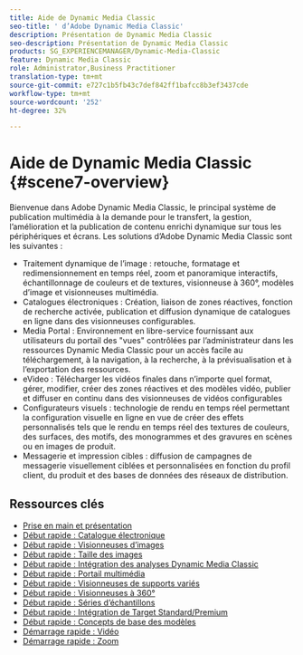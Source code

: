 ```yaml
---
title: Aide de Dynamic Media Classic
seo-title: ' d’Adobe Dynamic Media Classic'
description: Présentation de Dynamic Media Classic
seo-description: Présentation de Dynamic Media Classic
products: SG_EXPERIENCEMANAGER/Dynamic-Media-Classic
feature: Dynamic Media Classic
role: Administrator,Business Practitioner
translation-type: tm+mt
source-git-commit: e727c1b5fb43c7def842ff1bafcc8b3ef3437cde
workflow-type: tm+mt
source-wordcount: '252'
ht-degree: 32%

---
```



# Aide de Dynamic Media Classic {#scene7-overview}

Bienvenue dans Adobe Dynamic Media Classic, le principal système de publication multimédia à la demande pour le transfert, la gestion, l’amélioration et la publication de contenu enrichi dynamique sur tous les périphériques et écrans. Les solutions d’Adobe Dynamic Media Classic sont les suivantes :

* Traitement dynamique de l’image : retouche, formatage et redimensionnement en temps réel, zoom et panoramique interactifs, échantillonnage de couleurs et de textures, visionneuse à 360°, modèles d’image et visionneuses multimédia.
* Catalogues électroniques : Création, liaison de zones réactives, fonction de recherche activée, publication et diffusion dynamique de catalogues en ligne dans des visionneuses configurables.
* Media Portal : Environnement en libre-service fournissant aux utilisateurs du portail des &quot;vues&quot; contrôlées par l’administrateur dans les ressources Dynamic Media Classic pour un accès facile au téléchargement, à la navigation, à la recherche, à la prévisualisation et à l’exportation des ressources.
* eVideo : Télécharger les vidéos finales dans n’importe quel format, gérer, modifier, créer des zones réactives et des modèles vidéo, publier et diffuser en continu dans des visionneuses de vidéos configurables
* Configurateurs visuels : technologie de rendu en temps réel permettant la configuration visuelle en ligne en vue de créer des effets personnalisés tels que le rendu en temps réel des textures de couleurs, des surfaces, des motifs, des monogrammes et des gravures en scènes ou en images de produit.
* Messagerie et impression cibles : diffusion de campagnes de messagerie visuellement ciblées et personnalisées en fonction du profil client, du produit et des bases de données des réseaux de distribution.

## Ressources clés

* [Prise en main et présentation](/help/dmc-platform-overview.md)
* [Début rapide : Catalogue électronique](/help/quick-start-ecatalog.md)
* [Début rapide : Visionneuses d’images](/help/quick-start-image-sets.md)
* [Début rapide : Taille des images](/help/quick-start-image-sizing.md)
* [Début rapide : Intégration des analyses Dynamic Media Classic](/help/quick-start-integrating-dmc-analytics.md)
* [Début rapide : Portail multimédia](/help/quick-start-media-portal-administration.md)
* [Début rapide : Visionneuses de supports variés](/help/quick-start-mixed-media-sets.md)
* [Début rapide : Visionneuses à 360°](/help/quick-start-spin-sets.md)
* [Début rapide : Séries d’échantillons](/help/quick-start-swatch-sets.md)
* [Début rapide : Intégration de Target Standard/Premium](/help/quick-start-target-integration.md)
* [Début rapide : Concepts de base des modèles](/help/quick-start-template-basics.md)
* [Démarrage rapide : Vidéo](/help/quick-start-video.md)
* [Démarrage rapide : Zoom](/help/quick-start-zoom.md)

